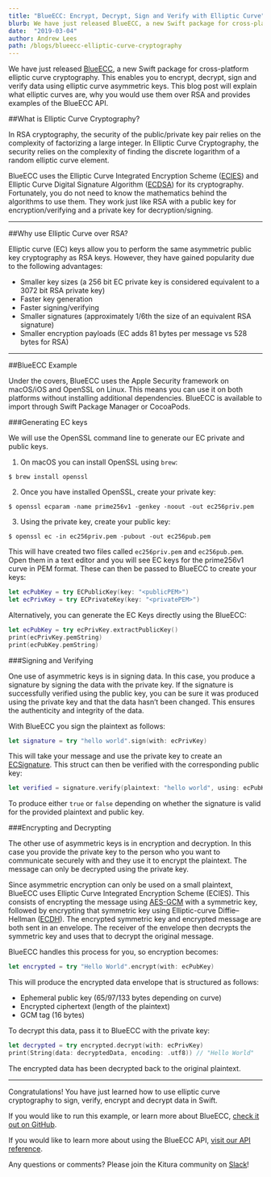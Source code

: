 ```yaml
---
title: "BlueECC: Encrypt, Decrypt, Sign and Verify with Elliptic Curve"
blurb: We have just released BlueECC, a new Swift package for cross-platform elliptic curve cryptography
date:  "2019-03-04"
author: Andrew Lees
path: /blogs/blueecc-elliptic-curve-cryptography
---
```


We have just released [BlueECC](https://github.com/Kitura-Next/BlueECC), a new Swift package for cross-platform elliptic curve cryptography. This enables you to encrypt, decrypt, sign and verify data using elliptic curve asymmetric keys. This blog post will explain what elliptic curves are, why you would use them over RSA and provides examples of the BlueECC API.

##What is Elliptic Curve Cryptography?

In RSA cryptography, the security of the public/private key pair relies on the complexity of factorizing a large integer. In Elliptic Curve Cryptography, the security relies on the complexity of finding the discrete logarithm of a random elliptic curve element.

BlueECC uses the Elliptic Curve Integrated Encryption Scheme ([ECIES](https://www.cryptopp.com/wiki/Elliptic_Curve_Integrated_Encryption_Scheme)) and Elliptic Curve Digital Signature Algorithm ([ECDSA](https://en.wikipedia.org/wiki/Elliptic_Curve_Digital_Signature_Algorithm)) for its cryptography. Fortunately, you do not need to know the mathematics behind the algorithms to use them. They work just like RSA with a public key for encryption/verifying and a private key for decryption/signing.

---

##Why use Elliptic Curve over RSA?

Elliptic curve (EC) keys allow you to perform the same asymmetric public key cryptography as RSA keys. However, they have gained popularity due to the following advantages:

- Smaller key sizes (a 256 bit EC private key is considered equivalent to a 3072 bit RSA private key)
- Faster key generation
- Faster signing/verifying
- Smaller signatures (approximately 1/6th the size of an equivalent RSA signature)
- Smaller encryption payloads (EC adds 81 bytes per message vs 528 bytes for RSA)

---

##BlueECC Example

Under the covers, BlueECC uses the Apple Security framework on macOS/iOS and OpenSSL on Linux. This means you can use it on both platforms without installing additional dependencies. BlueECC is available to import through Swift Package Manager or CocoaPods.

###Generating EC keys

We will use the OpenSSL command line to generate our EC private and public keys.

1. On macOS you can install OpenSSL using `brew`:

```
$ brew install openssl
```

2. Once you have installed OpenSSL, create your private key:

```
$ openssl ecparam -name prime256v1 -genkey -noout -out ec256priv.pem
```

3. Using the private key, create your public key:

```
$ openssl ec -in ec256priv.pem -pubout -out ec256pub.pem
```

This will have created two files called `ec256priv.pem` and `ec256pub.pem`. Open them in a text editor and you will see EC keys for the prime256v1 curve in PEM format. These can then be passed to BlueECC to create your keys:

```swift
let ecPubKey = try ECPublicKey(key: "<publicPEM>")
let ecPrivKey = try ECPrivateKey(key: "<privatePEM>")
```

Alternatively, you can generate the EC Keys directly using the BlueECC:

```swift
let ecPubKey = try ecPrivKey.extractPublicKey()
print(ecPrivKey.pemString)
print(ecPubKey.pemString)
```

###Signing and Verifying

One use of asymmetric keys is in signing data. In this case, you produce a signature by signing the data with the private key. If the signature is successfully verified using the public key, you can be sure it was produced using the private key and that the data hasn’t been changed. This ensures the authenticity and integrity of the data.

With BlueECC you sign the plaintext as follows:

```swift
let signature = try "hello world".sign(with: ecPrivKey)
```

This will take your message and use the private key to create an [ECSignature](https://ibm-swift.github.io/BlueECC/Structs/ECSignature.html). This struct can then be verified with the corresponding public key:

```swift
let verified = signature.verify(plaintext: "hello world", using: ecPubKey)
```

To produce either `true` or `false` depending on whether the signature is valid for the provided plaintext and public key.

###Encrypting and Decrypting

The other use of asymmetric keys is in encryption and decryption. In this case you provide the private key to the person who you want to communicate securely with and they use it to encrypt the plaintext. The message can only be decrypted using the private key.

Since asymmetric encryption can only be used on a small plaintext, BlueECC uses Elliptic Curve Integrated Encryption Scheme (ECIES). This consists of encrypting the message using [AES-GCM](https://en.wikipedia.org/wiki/Galois/Counter_Mode) with a symmetric key, followed by encrypting that symmetric key using Elliptic-curve Diffie–Hellman ([ECDH](https://en.wikipedia.org/wiki/Elliptic-curve_Diffie–Hellman)). The encrypted symmetric key and encrypted message are both sent in an envelope. The receiver of the envelope then decrypts the symmetric key and uses that to decrypt the original message.

BlueECC handles this process for you, so encryption becomes:

```swift
let encrypted = try "Hello World".encrypt(with: ecPubKey)
```

This will produce the encrypted data envelope that is structured as follows:

- Ephemeral public key (65/97/133 bytes depending on curve)
- Encrypted ciphertext (length of the plaintext)
- GCM tag (16 bytes)

To decrypt this data, pass it to BlueECC with the private key:

```swift
let decrypted = try encrypted.decrypt(with: ecPrivKey)
print(String(data: decryptedData, encoding: .utf8)) // "Hello World"
```

The encrypted data has been decrypted back to the original plaintext.

---

Congratulations! You have just learned how to use elliptic curve cryptography to sign, verify, encrypt and decrypt data in Swift.

If you would like to run this example, or learn more about BlueECC, [check it out on GitHub](https://github.com/Kitura-Next/BlueECC).

If you would like to learn more about using the BlueECC API, [visit our API reference](https://ibm-swift.github.io/BlueECC/index.html).

Any questions or comments? Please join the Kitura community on [Slack](http://swift-at-ibm-slack.mybluemix.net/?cm_sp=dw-bluemix-_-swift-_-devcenter&_ga=2.122522507.186671014.1570626561-1743126121.1570022962&cm_mc_uid=83263075142115698398229&cm_mc_sid_50200000=53695431570707266328)!
